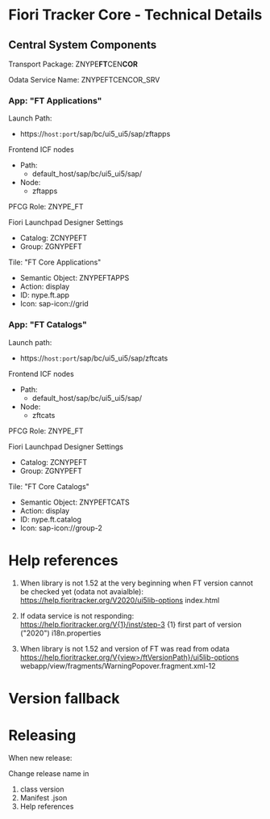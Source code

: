 # Fiori Tracker Core - Technical Details

## Central System Components

Transport Package: ZNYPE**FT**CEN**COR**

Odata Service Name: ZNYPEFTCENCOR_SRV

### App: "FT Applications"

Launch Path:

- https://`host:port`/sap/bc/ui5_ui5/sap/zftapps

Frontend ICF nodes

- Path:
  - default_host/sap/bc/ui5_ui5/sap/
- Node:
  - zftapps

PFCG Role: ZNYPE_FT

Fiori Launchpad Designer Settings<br>

- Catalog: ZCNYPEFT
- Group: ZGNYPEFT

Tile: "FT Core Applications"<br>

- Semantic Object: ZNYPEFTAPPS
- Action: display
- ID: nype.ft.app
- Icon: sap-icon://grid

### App: "FT Catalogs"

Launch path:

- https://`host:port`/sap/bc/ui5_ui5/sap/zftcats

Frontend ICF nodes

- Path:
  - default_host/sap/bc/ui5_ui5/sap/
- Node:
  - zftcats

PFCG Role: ZNYPE_FT

Fiori Launchpad Designer Settings<br>

- Catalog: ZCNYPEFT
- Group: ZGNYPEFT

Tile: "FT Core Catalogs"<br>

- Semantic Object: ZNYPEFTCATS
- Action: display
- ID: nype.ft.catalog
- Icon: sap-icon://group-2

# Help references

1. When library is not 1.52 at the very beginning when FT version cannot be checked yet (odata not avaialble):
   https://help.fioritracker.org/V2020/ui5lib-options
   index.html

2. If odata service is not responding:
   https://help.fioritracker.org/V{1}/inst/step-3
   {1} first part of version ("2020")
   i18n.properties

3. When library is not 1.52 and version of FT was read from odata
   https://help.fioritracker.org/V{view>/ftVersionPath}/ui5lib-options
   webapp/view/fragments/WarningPopover.fragment.xml-12

# Version fallback


# Releasing

When new release:

Change release name in

1. class version
2. Manifest .json
3. Help references
